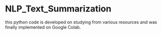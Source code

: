 # NLP_Text_Summarization
this python code is developed on studying from various resources and was finally implemented on Google Colab.
